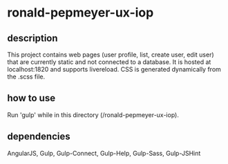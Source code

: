 # ronald-pepmeyer-ux-iop

## description

This project contains web pages (user profile, list, create user, edit user)
that are currently static and not connected to a database. It is hosted at
localhost:1820 and supports livereload. CSS is generated dynamically from the
.scss file.

## how to use

Run 'gulp' while in this directory (/ronald-pepmeyer-ux-iop).

## dependencies

AngularJS, Gulp, Gulp-Connect, Gulp-Help, Gulp-Sass, Gulp-JSHint

